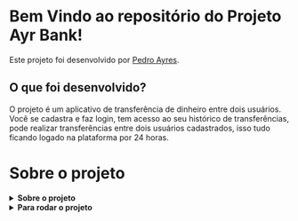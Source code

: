 # Bem Vindo ao repositório do Projeto Ayr Bank!

Este projeto foi desenvolvido por [Pedro Ayres](https://www.linkedin.com/in/pedroayresb/). 

## O que foi desenvolvido?

O projeto é um aplicativo de transferência de dinheiro entre dois usuários. Você se cadastra e faz login, tem acesso ao seu histórico de transferências, pode realizar transferências entre dois usuários cadastrados, isso tudo ficando logado na plataforma por 24 horas.

# Sobre o projeto

<details>
  <summary><strong>Sobre o projeto</strong></summary>

O projeto utiliza das tecnologias; JavaScript, TypeScript, Docker, Node.js, Postgres, Sequelize, JWS e React.

  <br />
</details>

<details>
  <summary><strong>Para rodar o projeto</strong></summary>

Para executa-lo, execute o docker compose up, espere os containers abrirem, entre no localhost:3050 e a aplicacao vai estar funcionando.  Certifique-se de que as portas `3000`, `3050`, `5000` e `5432` estejam abertas; Elas sao as necessarias para a execucao do docker.


  <br />
</details>
